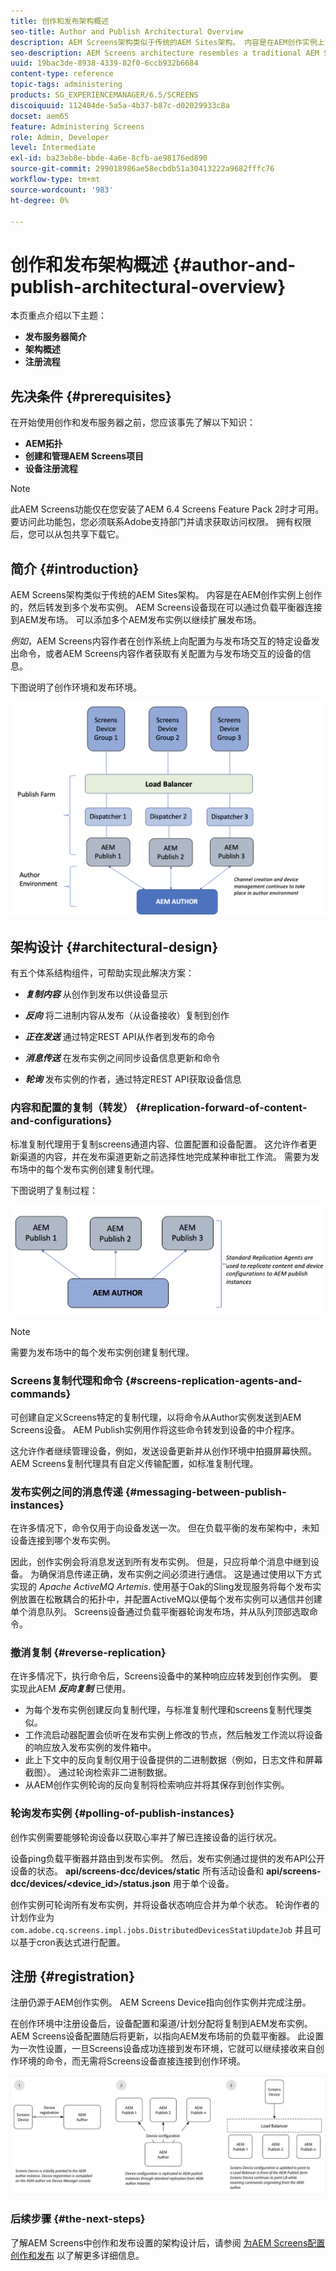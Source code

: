 ```yaml
---
title: 创作和发布架构概述
seo-title: Author and Publish Architectural Overview
description: AEM Screens架构类似于传统的AEM Sites架构。 内容是在AEM创作实例上创作的，然后转发到多个发布实例。 请阅读本页，了解有关创作和发布架构概述的更多信息。
seo-description: AEM Screens architecture resembles a traditional AEM Sites architecture. Content is authored on an AEM author instance and then forward-replicated to multiple publish instances. Follow this page to learn more on author and publish architectural overview.
uuid: 19bac3de-8938-4339-82f0-6ccb932b6684
content-type: reference
topic-tags: administering
products: SG_EXPERIENCEMANAGER/6.5/SCREENS
discoiquuid: 112404de-5a5a-4b37-b87c-d02029933c8a
docset: aem65
feature: Administering Screens
role: Admin, Developer
level: Intermediate
exl-id: ba23eb8e-bbde-4a6e-8cfb-ae98176ed890
source-git-commit: 299018986ae58ecbdb51a30413222a9682fffc76
workflow-type: tm+mt
source-wordcount: '983'
ht-degree: 0%

---
```


# 创作和发布架构概述 {#author-and-publish-architectural-overview}

本页重点介绍以下主题：

* **发布服务器简介**
* **架构概述**
* **注册流程**

## 先决条件 {#prerequisites}

在开始使用创作和发布服务器之前，您应该事先了解以下知识：

* **AEM拓扑**
* **创建和管理AEM Screens项目**
* **设备注册流程**

>[!NOTE]
>
>此AEM Screens功能仅在您安装了AEM 6.4 Screens Feature Pack 2时才可用。 要访问此功能包，您必须联系Adobe支持部门并请求获取访问权限。 拥有权限后，您可以从包共享下载它。

## 简介 {#introduction}

AEM Screens架构类似于传统的AEM Sites架构。 内容是在AEM创作实例上创作的，然后转发到多个发布实例。 AEM Screens设备现在可以通过负载平衡器连接到AEM发布场。 可以添加多个AEM发布实例以继续扩展发布场。

*例如*，AEM Screens内容作者在创作系统上向配置为与发布场交互的特定设备发出命令，或者AEM Screens内容作者获取有关配置为与发布场交互的设备的信息。

下图说明了创作环境和发布环境。

![screen_shot_2019-03-04at30236pm](assets/screen_shot_2019-03-04at30236pm.png)

## 架构设计 {#architectural-design}

有五个体系结构组件，可帮助实现此解决方案：

* ***复制内容*** 从创作到发布以供设备显示

* ***反向*** 将二进制内容从发布（从设备接收）复制到创作
* ***正在发送*** 通过特定REST API从作者到发布的命令
* ***消息传送*** 在发布实例之间同步设备信息更新和命令
* ***轮询*** 发布实例的作者，通过特定REST API获取设备信息

### 内容和配置的复制（转发）  {#replication-forward-of-content-and-configurations}

标准复制代理用于复制screens通道内容、位置配置和设备配置。 这允许作者更新渠道的内容，并在发布渠道更新之前选择性地完成某种审批工作流。 需要为发布场中的每个发布实例创建复制代理。

下图说明了复制过程：

![screen_shot_2019-03-04at33935pm](assets/screen_shot_2019-03-04at33935pm.png)

>[!NOTE]
>
>需要为发布场中的每个发布实例创建复制代理。

### Screens复制代理和命令  {#screens-replication-agents-and-commands}

可创建自定义Screens特定的复制代理，以将命令从Author实例发送到AEM Screens设备。 AEM Publish实例用作将这些命令转发到设备的中介程序。

这允许作者继续管理设备，例如，发送设备更新并从创作环境中拍摄屏幕快照。 AEM Screens复制代理具有自定义传输配置，如标准复制代理。

### 发布实例之间的消息传递  {#messaging-between-publish-instances}

在许多情况下，命令仅用于向设备发送一次。 但在负载平衡的发布架构中，未知设备连接到哪个发布实例。

因此，创作实例会将消息发送到所有发布实例。 但是，只应将单个消息中继到设备。 为确保消息传递正确，发布实例之间必须进行通信。 这是通过使用以下方式实现的 *Apache ActiveMQ Artemis*. 使用基于Oak的Sling发现服务将每个发布实例放置在松散耦合的拓扑中，并配置ActiveMQ以便每个发布实例可以通信并创建单个消息队列。 Screens设备通过负载平衡器轮询发布场，并从队列顶部选取命令。

### 撤消复制 {#reverse-replication}

在许多情况下，执行命令后，Screens设备中的某种响应应转发到创作实例。 要实现此AEM ***反向复制*** 已使用。

* 为每个发布实例创建反向复制代理，与标准复制代理和screens复制代理类似。
* 工作流启动器配置会侦听在发布实例上修改的节点，然后触发工作流以将设备的响应放入发布实例的发件箱中。
* 此上下文中的反向复制仅用于设备提供的二进制数据（例如，日志文件和屏幕截图）。 通过轮询检索非二进制数据。
* 从AEM创作实例轮询的反向复制将检索响应并将其保存到创作实例。

### 轮询发布实例  {#polling-of-publish-instances}

创作实例需要能够轮询设备以获取心率并了解已连接设备的运行状况。

设备ping负载平衡器并路由到发布实例。 然后，发布实例通过提供的发布API公开设备的状态。 **api/screens-dcc/devices/static** 所有活动设备和 **api/screens-dcc/devices/&lt;device_id>/status.json** 用于单个设备。

创作实例可轮询所有发布实例，并将设备状态响应合并为单个状态。 轮询作者的计划作业为 `com.adobe.cq.screens.impl.jobs.DistributedDevicesStatiUpdateJob` 并且可以基于cron表达式进行配置。

## 注册 {#registration}

注册仍源于AEM创作实例。 AEM Screens Device指向创作实例并完成注册。

在创作环境中注册设备后，设备配置和渠道/计划分配将复制到AEM发布实例。 AEM Screens设备配置随后将更新，以指向AEM发布场前的负载平衡器。 此设置为一次性设置，一旦Screens设备成功连接到发布环境，它就可以继续接收来自创作环境的命令，而无需将Screens设备直接连接到创作环境。

![screen_shot_2019-02-25at15218pm](assets/screen_shot_2019-02-25at15218pm.png)

### 后续步骤 {#the-next-steps}

了解AEM Screens中创作和发布设置的架构设计后，请参阅 [为AEM Screens配置创作和发布](author-and-publish.md) 以了解更多详细信息。
